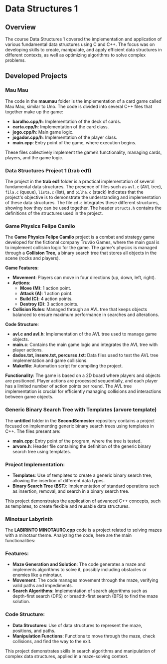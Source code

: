 # Data Structures 1

## Overview
The course Data Structures 1 covered the implementation and application of various fundamental data structures using C and C++. The focus was on developing skills to create, manipulate, and apply efficient data structures in different contexts, as well as optimizing algorithms to solve complex problems.

## Developed Projects

### Mau Mau

The code in the **maumau** folder is the implementation of a card game called Mau Mau, similar to Uno. The code is divided into several C++ files that together make up the game:

- **baralho.cpp/h**: Implementation of the deck of cards.
- **carta.cpp/h**: Implementation of the card class.
- **jogo.cpp/h**: Main game logic.
- **jogador.cpp/h**: Implementation of the player class.
- **main.cpp**: Entry point of the game, where execution begins.

These files collectively implement the game’s functionality, managing cards, players, and the game logic.

### Data Structures Project 1 (trab ed1)

The project in the **trab ed1** folder is a practical implementation of several fundamental data structures. The presence of files such as `avl.c` (AVL tree), `fila.c` (queue), `lista.c` (list), and `pilha.c` (stack) indicates that the project's objective is to demonstrate the understanding and implementation of these data structures. The file `ed.c` integrates these different structures, showing how they can be used together. The header `structs.h` contains the definitions of the structures used in the project.

### Game Physics Felipe Camilo

The **Game Physics Felipe Camilo** project is a combat and strategy game developed for the fictional company Truvão Games, where the main goal is to implement collision logic for the game. The game's physics is managed through a **Collision Tree**, a binary search tree that stores all objects in the scene (rocks and players).

**Game Features**:
- **Movement**: Players can move in four directions (up, down, left, right).
- **Actions**:
  - **Move (M)**: 1 action point.
  - **Attack (A)**: 1 action point.
  - **Build (C)**: 4 action points.
  - **Destroy (D)**: 3 action points.
- **Collision Rules**: Managed through an AVL tree that keeps objects balanced to ensure maximum performance in searches and alterations.

**Code Structure**:
- **avl.c and avl.h**: Implementation of the AVL tree used to manage game objects.
- **main.c**: Contains the main game logic and integrates the AVL tree with player actions.
- **dados.txt, insere.txt, percurso.txt**: Data files used to test the AVL tree implementation and game collisions.
- **Makefile**: Automation script for compiling the project.

**Functionality**:
The game is based on a 2D board where players and objects are positioned. Player actions are processed sequentially, and each player has a limited number of action points per round. The AVL tree implementation is crucial for efficiently managing collisions and interactions between game objects.

### Generic Binary Search Tree with Templates (arvore template)

The **untitled** folder in the **SecondSemester** repository contains a project focused on implementing generic binary search trees using templates in C++. The files present are:

- **main.cpp**: Entry point of the program, where the tree is tested.
- **arvore.h**: Header file containing the definition of the generic binary search tree using templates.

### Project Implementation:
- **Templates**: Use of templates to create a generic binary search tree, allowing the insertion of different data types.
- **Binary Search Tree (BST)**: Implementation of standard operations such as insertion, removal, and search in a binary search tree.

This project demonstrates the application of advanced C++ concepts, such as templates, to create flexible and reusable data structures.

### Minotaur Labyrinth

The **LABIRINTO MINOTAURO.cpp** code is a project related to solving mazes with a minotaur theme. Analyzing the code, here are the main functionalities:

### Features:
- **Maze Generation and Solution**: The code generates a maze and implements algorithms to solve it, possibly including obstacles or enemies like a minotaur.
- **Movement**: The code manages movement through the maze, verifying valid paths and impediments.
- **Search Algorithms**: Implementation of search algorithms such as depth-first search (DFS) or breadth-first search (BFS) to find the maze solution.

### Code Structure:
- **Data Structures**: Use of data structures to represent the maze, positions, and paths.
- **Manipulation Functions**: Functions to move through the maze, check collisions, and find the way to the exit.

This project demonstrates skills in search algorithms and manipulation of complex data structures, applied in a maze-solving context.
